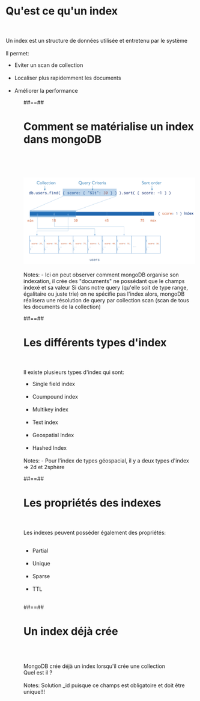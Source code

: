 <!-- .slide: class="sfeir-basic-slide"-->
# Qu'est ce qu'un index
<br><br>
Un index est un structure de données utilisée et entretenu par le système
<br><br>
<span>Il permet: </span>
<ul>
  <li>Eviter un scan de collection</li>
  <br>
  <li>Localiser plus rapidemment les documents</li>
  <br>
  <li>Améliorer la performance</li>
<ul>

##==##

<!-- .slide: class="sfeir-basic-slide"-->
# Comment se matérialise un index dans mongoDB
<br><br><br>
<div class="full-center">
  <img src="../assets/images/index-for-sort.bakedsvg.svg" class="index-concept__structure-index">
</div>
<br>
Notes: 
 - Ici on peut observer comment mongoDB organise son indexation, il crée des "documents" ne possédant que le champs indexé et sa valeur
 Si dans notre query (qu'elle soit de type range, égalitaire ou juste trie) on ne spécifie pas l'index alors, mongoDB réalisera une résolution de query par collection scan (scan de tous les documents de la collection)

##==##

<!-- .slide: class="sfeir-basic-slide"-->
# Les différents types d'index
<br><br>
<span>Il existe plusieurs types d'index qui sont: </span>
<br>
<ul>
  <li>Single field index</li>
  <br>
  <li>Coumpound index</li>
  <br>
  <li>Multikey index</li>
  <br>
  <li>Text index</li>
  <br>
  <li>Geospatial Index</li>
  <br>
  <li>Hashed Index</li>
</ul>
<br>
Notes: 
 - Pour l'index de types géospacial, il y a deux types d'index => 2d et 2sphère

##==##

<!-- .slide: class="sfeir-basic-slide"-->
# Les propriétés des indexes
<br><br>
<span>Les indexes peuvent posséder également des propriétés:</span>
<br><br>
<ul>
  <li>Partial</li>
  <br>
  <li>Unique</li>
  <br>
  <li>Sparse</li>
  <br>
  <li>TTL</li>
</ul>
<br>

##==##

<!-- .slide: class="sfeir-basic-slide"-->
# Un index déjà crée
<br><br>
<div class="full-center">
  <label>MongoDB crée déjà un index lorsqu'il crée une collection</label>
  <br>
  <label>Quel est il ?</label>
</div>
<br>
Notes: Solution _id puisque ce champs est obligatoire et doit être unique!!!